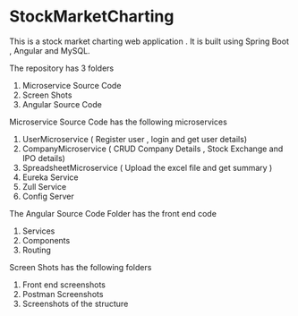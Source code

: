 # StockMarketCharting

This is a stock market charting web application . It is built using Spring Boot , Angular and MySQL.

The repository has 3 folders

1) Microservice Source Code
2) Screen Shots
3) Angular Source Code

Microservice Source Code has the following microservices

1) UserMicroservice ( Register user , login and get user details)
2) CompanyMicroservice ( CRUD Company Details , Stock Exchange and IPO details)
3) SpreadsheetMicroservice ( Upload the excel file and get summary )
4) Eureka Service
5) Zull Service 
6) Config Server 


The Angular Source Code Folder has the front end code 
1) Services
2) Components
3) Routing 

Screen Shots has the following folders

1) Front end screenshots
2) Postman Screenshots
3) Screenshots of the structure 

